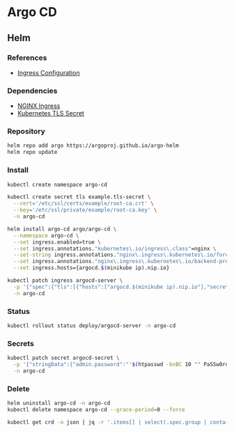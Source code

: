 # Argo CD

## Helm

### References

- [Ingress Configuration](https://github.com/argoproj/argo-cd/blob/master/docs/operator-manual/ingress.md)

### Dependencies

- [NGINX Ingress](/nginx-ingress.md)
- [Kubernetes TLS Secret](/k8s-tls-secret.md)

### Repository

```sh
helm repo add argo https://argoproj.github.io/argo-helm
helm repo update
```

### Install

```sh
kubectl create namespace argo-cd
```

```sh
kubectl create secret tls example.tls-secret \
  --cert='/etc/ssl/certs/example/root-ca.crt' \
  --key='/etc/ssl/private/example/root-ca.key' \
  -n argo-cd
```

```sh
helm install argo-cd argo/argo-cd \
  --namespace argo-cd \
  --set ingress.enabled=true \
  --set ingress.annotations."kubernetes\.io/ingress\.class"=nginx \
  --set-string ingress.annotations."nginx\.ingress\.kubernetes\.io/force-ssl-redirect"=true \
  --set ingress.annotations."nginx\.ingress\.kubernetes\.io/backend-protocol"='HTTPS' \
  --set ingress.hosts={argocd.$(minikube ip).nip.io}
```

```sh
kubectl patch ingress argocd-server \
  -p '{"spec":{"tls":[{"hosts":["argocd.$(minikube ip).nip.io"],"secretName":"example.tls-secret"}]}}' \
  -n argo-cd
```

### Status

```sh
kubectl rollout status deploy/argocd-server -n argo-cd
```

### Secrets

```sh
kubectl patch secret argocd-secret \
  -p '{"stringData":{"admin.password":"'$(htpasswd -bnBC 10 "" PaSSw0rd! | tr -d ':\n')'"}}' \
  -n argo-cd
```

### Delete

```sh
helm uninstall argo-cd -n argo-cd
kubectl delete namespace argo-cd --grace-period=0 --force

kubectl get crd -o json | jq -r '.items[] | select(.spec.group | contains("argoproj.io")) | .metadata.name' | xargs -n 1 kubectl delete crd
```
